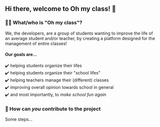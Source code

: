 ## Hi there, welcome to Oh my class! 👋

### 🙋‍♀️ What/who is "Oh my class"?

We, the developers, are a group of students wanting to improve the life of an average student and/or teacher, 
by creating a platform designed for the management of entire classes!

#### Our goals are...

:heavy_check_mark: helping students organize their lifes
<br/>
:heavy_check_mark: helping students organize their "school lifes"
<br/>
:heavy_check_mark: helping teachers manage their (different) classes
<br/>
:heavy_check_mark: improving overall opinion towards school in general
<br/>
:heavy_check_mark: and most importantly, to _make school fun again_

### 🌈 How can _you_ contribute to the project

Some steps...
